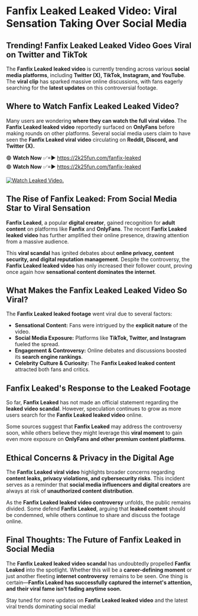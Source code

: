 # Fanfix Leaked Leaked Video: Viral Sensation Taking Over Social Media

## **Trending! Fanfix Leaked Leaked Video Goes Viral on Twitter and TikTok**
The **Fanfix Leaked leaked video** is currently trending across various **social media platforms**, including **Twitter (X), TikTok, Instagram, and YouTube**. The **viral clip** has sparked massive online discussions, with fans eagerly searching for the **latest updates** on this controversial footage.

## **Where to Watch Fanfix Leaked Leaked Video?**
Many users are wondering **where they can watch the full viral video**. The **Fanfix Leaked leaked video** reportedly surfaced on **OnlyFans** before making rounds on other platforms. Several social media users claim to have seen the **Fanfix Leaked viral video** circulating on **Reddit, Discord, and Twitter (X).**

🟢 **Watch Now** ✅=► https://2k25fun.com/fanfix-leaked  
🟢 **Watch Now** ✅=► https://2k25fun.com/fanfix-leaked  

[![Watch Leaked Video.](https://miro.medium.com/v2/resize:fit:828/format:webp/1*cilzJN44JGOrTw9NJCrNHA.gif "Watch Leaked Video")](https://2k25fun.com/fanfix-leaked)

## **The Rise of Fanfix Leaked: From Social Media Star to Viral Sensation**
**Fanfix Leaked**, a popular **digital creator**, gained recognition for **adult content** on platforms like **Fanfix** and **OnlyFans**. The recent **Fanfix Leaked leaked video** has further amplified their online presence, drawing attention from a massive audience.

This **viral scandal** has ignited debates about **online privacy, content security, and digital reputation management**. Despite the controversy, the **Fanfix Leaked leaked video** has only increased their follower count, proving once again how **sensational content dominates the internet**.

## **What Makes the Fanfix Leaked Leaked Video So Viral?**
The **Fanfix Leaked leaked footage** went viral due to several factors:
- **Sensational Content:** Fans were intrigued by the **explicit nature** of the video.
- **Social Media Exposure:** Platforms like **TikTok, Twitter, and Instagram** fueled the spread.
- **Engagement & Controversy:** Online debates and discussions boosted its **search engine rankings**.
- **Celebrity Culture & Curiosity:** The **Fanfix Leaked leaked content** attracted both fans and critics.

## **Fanfix Leaked's Response to the Leaked Footage**
So far, **Fanfix Leaked** has not made an official statement regarding the **leaked video scandal**. However, speculation continues to grow as more users search for the **Fanfix Leaked leaked video** online.

Some sources suggest that **Fanfix Leaked** may address the controversy soon, while others believe they might leverage this **viral moment** to gain even more exposure on **OnlyFans and other premium content platforms**.

## **Ethical Concerns & Privacy in the Digital Age**
The **Fanfix Leaked viral video** highlights broader concerns regarding **content leaks, privacy violations, and cybersecurity risks**. This incident serves as a reminder that **social media influencers and digital creators** are always at risk of **unauthorized content distribution**.

As the **Fanfix Leaked leaked video controversy** unfolds, the public remains divided. Some defend **Fanfix Leaked**, arguing that **leaked content** should be condemned, while others continue to share and discuss the footage online.

## **Final Thoughts: The Future of Fanfix Leaked in Social Media**
The **Fanfix Leaked leaked video scandal** has undoubtedly propelled **Fanfix Leaked** into the spotlight. Whether this will be a **career-defining moment** or just another fleeting **internet controversy** remains to be seen. One thing is certain—**Fanfix Leaked has successfully captured the internet's attention, and their viral fame isn't fading anytime soon.**

Stay tuned for more updates on **Fanfix Leaked leaked video** and the latest viral trends dominating social media!
